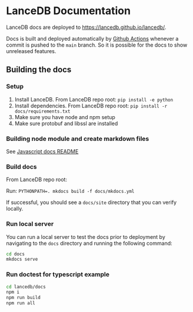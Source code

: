 # LanceDB Documentation

LanceDB docs are deployed to https://lancedb.github.io/lancedb/.

Docs is built and deployed automatically by [Github Actions](.github/workflows/docs.yml)
whenever a commit is pushed to the `main` branch. So it is possible for the docs to show
unreleased features.

## Building the docs

### Setup
1. Install LanceDB. From LanceDB repo root: `pip install -e python`
2. Install dependencies. From LanceDB repo root: `pip install -r docs/requirements.txt`
3. Make sure you have node and npm setup
4. Make sure protobuf and libssl are installed

### Building node module and create markdown files

See [Javascript docs README](./src/javascript/README.md)

### Build docs
From LanceDB repo root:

Run: `PYTHONPATH=. mkdocs build -f docs/mkdocs.yml`

If successful, you should see a `docs/site` directory that you can verify locally.

### Run local server

You can run a local server to test the docs prior to deployment by navigating to the `docs` directory and running the following command:

```bash
cd docs
mkdocs serve
```

### Run doctest for typescript example

```bash
cd lancedb/docs
npm i
npm run build
npm run all
```
